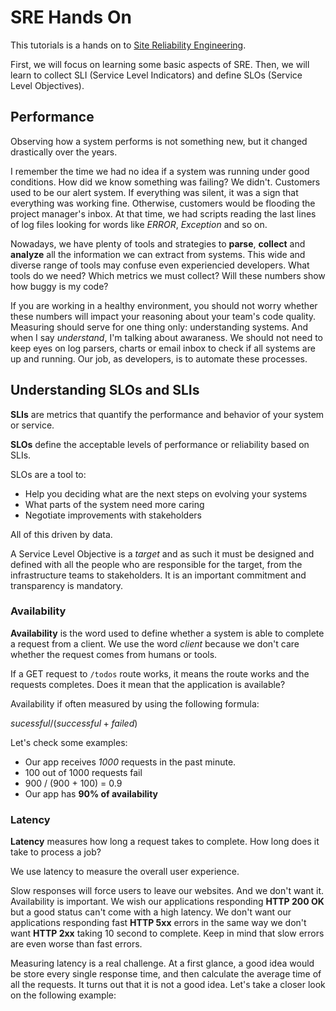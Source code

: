 # SRE Hands On

This tutorials is a hands on to [Site Reliability Engineering](https://en.wikipedia.org/wiki/Site_reliability_engineering).

First, we will focus on learning some basic aspects of SRE. Then, we will learn to collect SLI (Service Level Indicators) and define SLOs (Service Level Objectives).

## Performance

Observing how a system performs is not something new, but it changed drastically over the years.

I remember the time we had no idea if a system was running under good conditions. How did we know something was failing? We didn't. Customers used to be our alert system. If everything was silent, it was a sign that everything was working fine. Otherwise, customers would be flooding the project manager's inbox. At that time, we had scripts reading the last lines of log files looking for words like _ERROR_, _Exception_ and so on.

Nowadays, we have plenty of tools and strategies to **parse**, **collect** and **analyze** all the information we can extract from systems. This wide and diverse range of tools may confuse even experiencied developers. What tools do we need? Which metrics we must collect? Will these numbers show how buggy is my code?

If you are working in a healthy environment, you should not worry whether these numbers will impact your reasoning about your team's code quality. Measuring should serve for one thing only: understanding systems. And when I say _understand_, I'm talking about awaraness. We should not need to keep eyes on log parsers, charts or email inbox to check if all systems are up and running. Our job, as developers, is to automate these processes.

## Understanding SLOs and SLIs

**SLIs** are metrics that quantify the performance and behavior of your system or service.

**SLOs** define the acceptable levels of performance or reliability based on SLIs.

SLOs are a tool to:
* Help you deciding what are the next steps on evolving your systems
* What parts of the system need more caring
* Negotiate improvements with stakeholders

All of this driven by data.

A Service Level Objective is a *target* and as such it must be designed and defined with all the people who are responsible for the target, from the infrastructure teams to stakeholders. It is an important commitment and transparency is mandatory.

### Availability

**Availability** is the word used to define whether a system is able to complete a request from a client. We use the word _client_ because we don't care whether the request comes from humans or tools.

If a GET request to `/todos` route works, it means the route works and the requests completes. Does it mean that the application is available?

Availability if often measured by using the following formula:

$sucessful / (successful + failed)$

Let's check some examples:

* Our app receives *1000* requests in the past minute.
* 100 out of 1000 requests fail
* 900 / (900 + 100) = 0.9
* Our app has **90% of availability**

### Latency

**Latency** measures how long a request takes to complete. How long does it take to process a job?

We use latency to measure the overall user experience.

Slow responses will force users to leave our websites. And we don't want it. Availability is important. We wish our applications responding **HTTP 200 OK** but a good status can't come with a high latency. We don't want our applications responding fast **HTTP 5xx** errors in the same way we don't want **HTTP 2xx** taking 10 second to complete. Keep in mind that slow errors are even worse than fast errors.

Measuring latency is a real challenge. At a first glance, a good idea would be store every single response time, and then calculate the average time of all the requests. It turns out that it is not a good idea. Let's take a closer look on the following example:
